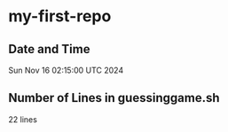 # my-first-repo

## Date and Time
Sun Nov 16 02:15:00 UTC 2024

## Number of Lines in guessinggame.sh
22 lines
